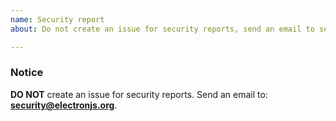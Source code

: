 ```yaml
---
name: Security report
about: Do not create an issue for security reports, send an email to security@electronjs.org

---
```


### Notice 

**DO NOT** create an issue for security reports.
Send an email to: **security@electronjs.org**.
